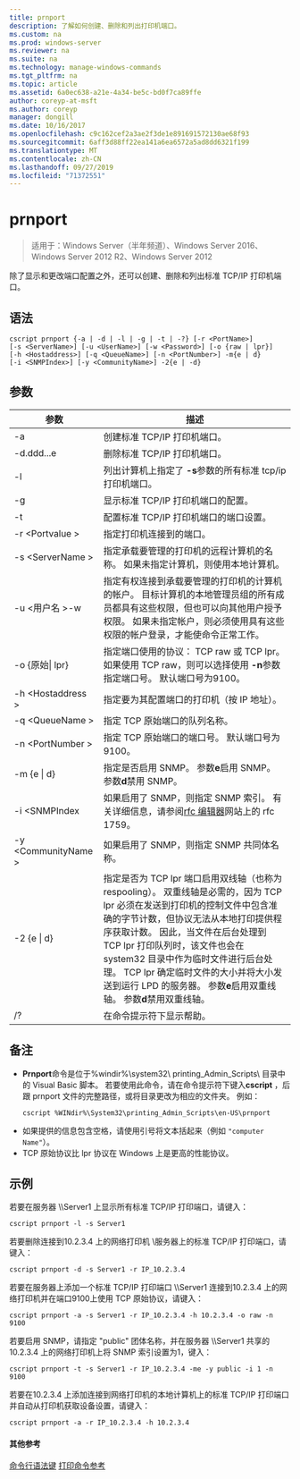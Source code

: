 ```yaml
---
title: prnport
description: 了解如何创建、删除和列出打印机端口。
ms.custom: na
ms.prod: windows-server
ms.reviewer: na
ms.suite: na
ms.technology: manage-windows-commands
ms.tgt_pltfrm: na
ms.topic: article
ms.assetid: 6a0ec638-a21e-4a34-be5c-bd0f7ca89ffe
author: coreyp-at-msft
ms.author: coreyp
manager: dongill
ms.date: 10/16/2017
ms.openlocfilehash: c9c162cef2a3ae2f3de1e891691572130ae68f93
ms.sourcegitcommit: 6aff3d88ff22ea141a6ea6572a5ad8dd6321f199
ms.translationtype: MT
ms.contentlocale: zh-CN
ms.lasthandoff: 09/27/2019
ms.locfileid: "71372551"
---
```

# <a name="prnport"></a>prnport

>适用于：Windows Server（半年频道）、Windows Server 2016、Windows Server 2012 R2、Windows Server 2012

除了显示和更改端口配置之外，还可以创建、删除和列出标准 TCP/IP 打印机端口。

## <a name="syntax"></a>语法
```
cscript prnport {-a | -d | -l | -g | -t | -?} [-r <PortName>] 
[-s <ServerName>] [-u <UserName>] [-w <Password>] [-o {raw | lpr}] 
[-h <Hostaddress>] [-q <QueueName>] [-n <PortNumber>] -m{e | d} 
[-i <SNMPIndex>] [-y <CommunityName>] -2{e | -d}
```

## <a name="parameters"></a>参数

|          参数           |                                                                                                                                                                                                                                                                                                     描述                                                                                                                                                                                                                                                                                                      |
|------------------------------|----------------------------------------------------------------------------------------------------------------------------------------------------------------------------------------------------------------------------------------------------------------------------------------------------------------------------------------------------------------------------------------------------------------------------------------------------------------------------------------------------------------------------------------------------------------------------------------------------------------------|
|              -a              |                                                                                                                                                                                                                                                                                       创建标准 TCP/IP 打印机端口。                                                                                                                                                                                                                                                                                        |
|              -d.ddd...e              |                                                                                                                                                                                                                                                                                       删除标准 TCP/IP 打印机端口。                                                                                                                                                                                                                                                                                        |
|              -l              |                                                                                                                                                                                                                                                             列出计算机上指定了 **-s**参数的所有标准 tcp/ip 打印机端口。                                                                                                                                                                                                                                                             |
|              -g              |                                                                                                                                                                                                                                                                            显示标准 TCP/IP 打印机端口的配置。                                                                                                                                                                                                                                                                             |
|              -t              |                                                                                                                                                                                                                                                                           配置标准 TCP/IP 打印机端口的端口设置。                                                                                                                                                                                                                                                                           |
|        -r \<Portvalue >        |                                                                                                                                                                                                                                                                                指定打印机连接到的端口。                                                                                                                                                                                                                                                                                 |
|       -s \<ServerName >       |                                                                                                                                                                                                                               指定承载要管理的打印机的远程计算机的名称。 如果未指定计算机，则使用本地计算机。                                                                                                                                                                                                                                |
| -u \<用户名 >-w <Password> |                                                                                                              指定有权连接到承载要管理的打印机的计算机的帐户。 目标计算机的本地管理员组的所有成员都具有这些权限，但也可以向其他用户授予权限。 如果未指定帐户，则必须使用具有这些权限的帐户登录，才能使命令正常工作。                                                                                                               |
|     -o {原始&#124; lpr}      |                                                                                                                                                                                                              指定端口使用的协议： TCP raw 或 TCP lpr。 如果使用 TCP raw，则可以选择使用 **-n**参数指定端口号。 默认端口号为9100。                                                                                                                                                                                                              |
|      -h \<Hostaddress >       |                                                                                                                                                                                                                                                                   指定要为其配置端口的打印机（按 IP 地址）。                                                                                                                                                                                                                                                                    |
|       -q \<QueueName >        |                                                                                                                                                                                                                                                                                     指定 TCP 原始端口的队列名称。                                                                                                                                                                                                                                                                                     |
|       -n \<PortNumber >       |                                                                                                                                                                                                                                                                    指定 TCP 原始端口的端口号。 默认端口号为9100。                                                                                                                                                                                                                                                                    |
|        -m {e &#124; d}        |                                                                                                                                                                                                                                                       指定是否启用 SNMP。 参数**e**启用 SNMP。 参数**d**禁用 SNMP。                                                                                                                                                                                                                                                        |
|        -i \<SNMPIndex        |                                                                                                                                                                                                                             如果启用了 SNMP，则指定 SNMP 索引。 有关详细信息，请参阅[rfc 编辑器](https://go.microsoft.com/fwlink/?LinkId=569)网站上的 rfc 1759。                                                                                                                                                                                                                              |
|     -y \<CommunityName >      |                                                                                                                                                                                                                                                                                如果启用了 SNMP，则指定 SNMP 共同体名称。                                                                                                                                                                                                                                                                                |
|       -2 {e &#124; d}        | 指定是否为 TCP lpr 端口启用双线轴（也称为 respooling）。 双重线轴是必需的，因为 TCP lpr 必须在发送到打印机的控制文件中包含准确的字节计数，但协议无法从本地打印提供程序获取计数。 因此，当文件在后台处理到 TCP lpr 打印队列时，该文件也会在 system32 目录中作为临时文件进行后台处理。 TCP lpr 确定临时文件的大小并将大小发送到运行 LPD 的服务器。 参数**e**启用双重线轴。 参数**d**禁用双重线轴。 |
|              /?              |                                                                                                                                                                                                                                                                                         在命令提示符下显示帮助。                                                                                                                                                                                                                                                                                         |

## <a name="remarks"></a>备注
-   **Prnport**命令是位于%windir%\system32\ printing_Admin_Scripts\\<language> 目录中的 Visual Basic 脚本。 若要使用此命令，请在命令提示符下键入**cscript** ，后跟 prnport 文件的完整路径，或将目录更改为相应的文件夹。 例如：
    ```
    cscript %WINdir%\System32\printing_Admin_Scripts\en-US\prnport
    ```
-   如果提供的信息包含空格，请使用引号将文本括起来（例如 `"computer Name"`）。
-   TCP 原始协议比 lpr 协议在 Windows 上是更高的性能协议。

## <a name="BKMK_examples"></a>示例
若要在服务器 \\\Server1 上显示所有标准 TCP/IP 打印端口，请键入：
```
cscript prnport -l -s Server1
```
若要删除连接到10.2.3.4 上的网络打印机 \\服务器上的标准 TCP/IP 打印端口，请键入：
```
cscript prnport -d -s Server1 -r IP_10.2.3.4
```
若要在服务器上添加一个标准 TCP/IP 打印端口 \\\Server1 连接到10.2.3.4 上的网络打印机并在端口9100上使用 TCP 原始协议，请键入：
```
cscript prnport -a -s Server1 -r IP_10.2.3.4 -h 10.2.3.4 -o raw -n 9100
```
若要启用 SNMP，请指定 "public" 团体名称，并在服务器 \\\Server1 共享的10.2.3.4 上的网络打印机上将 SNMP 索引设置为1，键入：
```
cscript prnport -t -s Server1 -r IP_10.2.3.4 -me -y public -i 1 -n 9100
```
若要在10.2.3.4 上添加连接到网络打印机的本地计算机上的标准 TCP/IP 打印端口并自动从打印机获取设备设置，请键入：
```
cscript prnport -a -r IP_10.2.3.4 -h 10.2.3.4
```

#### <a name="additional-references"></a>其他参考
[命令行语法键](command-line-syntax-key.md)
[打印命令参考](print-command-reference.md)
